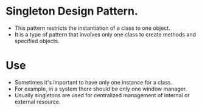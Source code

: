 # Singleton Design Pattern.
- This pattern restricts the instantiation of a class to one object.
- It is a type of pattern that involves only one class to create methods and specified objects.

# Use

- Sometimes it's important to have only one instance for a class. 
- For example, in a system there should be only one window manager. 
- Usually singletons are used for centralized management of internal or external resource. 